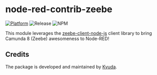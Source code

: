 # node-red-contrib-zeebe

[![Platform](https://img.shields.io/badge/platform-Node--RED-red)](https://nodered.org)
![Release](https://img.shields.io/npm/v/@kyuda/node-red-contrib-zeebe.svg)
![NPM](https://img.shields.io/npm/dm/@kyuda/node-red-contrib-zeebe.svg)

This module leverages the [zeebe-client-node-js](https://github.com/camunda-community-hub/zeebe-client-node-js) client library to bring Camunda 8 (Zeebe) awesomeness to Node-RED!

## Credits

The package is developed and maintained by [Kyuda](https://www.kyuda.io/).